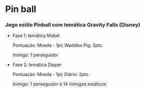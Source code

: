 # Pin ball
### Jogo estilo Pinball com temática Gravity Falls (Disney)

- Fase 1: temática Mabel
  
  Pontuação: Moeda - 1pt; Waddles Pig: 2pts.
  
  Inimigo: 1 perseguidor
- Fase 2: temática Dipper
  
  Pontuação: Moeda - 1pt; Diário: 2pts.
  
  Inimigo: 1 perseguidor e 14 inimigos estáticos
